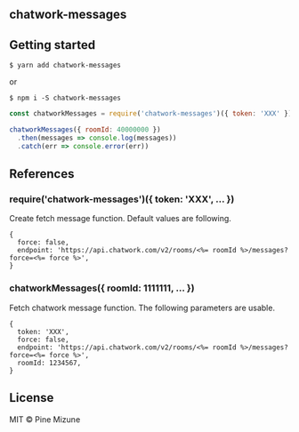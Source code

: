 chatwork-messages
-----------------

## Getting started

```
$ yarn add chatwork-messages
```

or

```
$ npm i -S chatwork-messages
```

```javascript
const chatworkMessages = require('chatwork-messages')({ token: 'XXX' })

chatworkMessages({ roomId: 40000000 })
  .then(messages => console.log(messages))
  .catch(err => console.error(err))
```

## References
### require('chatwork-messages')({ token: 'XXX', ... })
Create fetch message function. Default values are following.

```
{
  force: false,
  endpoint: 'https://api.chatwork.com/v2/rooms/<%= roomId %>/messages?force=<%= force %>',
}
```

### chatworkMessages({ roomId: 1111111, ... })
Fetch chatwork message function.
The following parameters are usable.

```
{
  token: 'XXX',
  force: false,
  endpoint: 'https://api.chatwork.com/v2/rooms/<%= roomId %>/messages?force=<%= force %>',
  roomId: 1234567,
}
```

## License

MIT &copy; Pine Mizune
